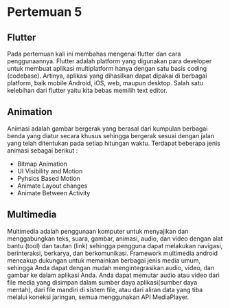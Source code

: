 # Pertemuan 5

## Flutter
Pada pertemuan kali ini membahas mengenai flutter dan cara penggunaannya.
Flutter adalah platform yang digunakan para developer untuk membuat aplikasi multiplatform hanya dengan satu basis coding (codebase). Artinya, aplikasi yang dihasilkan dapat dipakai di berbagai platform, baik mobile Android, iOS, web, maupun desktop. Salah satu kelebihan dari flutter yaitu kita bebas memilih text editor.

## Animation
Animasi adalah gambar bergerak yang berasal dari kumpulan berbagai benda yang diatur secara khusus sehingga bergerak sesuai dengan jalan yang telah ditentukan pada setiap hitungan waktu. Terdapat beberapa jenis animasi sebagai berikut : 
- Bitmap Animation
- UI Visibility and Motion
- Pyhsics Based Motion
- Animate Layout changes
- Animate Between Activity

## Multimedia
Multimedia adalah penggunaan komputer untuk menyajikan dan menggabungkan teks, suara, gambar, animasi, audio, dan video dengan alat bantu (tool) dan tautan (link) sehingga pengguna dapat melakukan navigasi, berinteraksi, berkarya, dan berkomunikasi. Framework multimedia android mencakup dukungan untuk memainkan berbagai jenis media umum, sehingga Anda dapat dengan mudah mengintegrasikan audio, video, dan gambar ke dalam aplikasi Anda. Anda dapat memutar audio atau video dari file media yang disimpan dalam sumber daya aplikasi(sumber daya mentah), dari file mandiri di sistem file, atau dari aliran data yang tiba melalui koneksi jaringan, semua menggunakan API MediaPlayer.